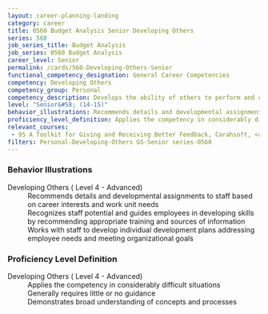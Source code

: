 ```yaml
---
layout: career-planning-landing
category: career
title: 0560 Budget Analysis Senior Developing Others
series: 560
job_series_title: Budget Analysis
job_series: 0560 Budget Analysis
career_level: Senior
permalink: /cards/560-Developing-Others-Senior
functional_competency_designation: General Career Competencies
competency: Developing Others
competency_group: Personal
competency_description: Develops the ability of others to perform and contribute to the organization
level: "Senior&#58; (14-15)"
behavior_illustrations: Recommends details and developmental assignments to staff based on career interests and work unit needs ? Recognizes staff potential and guides employees in developing skills by recommending appropriate training and sources of information ? Works with staff to develop individual development plans addressing employee needs and meeting organizational goals
proficiency_level_definition: Applies the competency in considerably difficult situations ? Generally requires little or no guidance ? Demonstrates broad understanding of concepts and processes
relevant_courses: 
 - 95 A Toolkit for Giving and Receiving Better Feedback, Carahsoft, <a href="https://www.linkedin.com/learning/a-toolkit-for-giving-and-receiving-better-feedback">https://www.linkedin.com/learning/a-toolkit-for-giving-and-receiving-better-feedback</a>
filters: Personal-Developing-Others GS-Senior series-0560
---
```


<div class="desktop:grid-col-6 margin-y-205">
  <div class="border-top-05 bg-white padding-2 shadow-5 height-full members-hover border-1px border-gray-30 border-top-orange radius-lg">
    <h3>Behavior Illustrations</h3>
    <dl class="text-base"><dt>Developing Others ( Level 4 - Advanced)</dt><dd>Recommends details and developmental assignments to staff based on career interests and work unit needs </dd><dd> Recognizes staff potential and guides employees in developing skills by recommending appropriate training and sources of information </dd><dd> Works with staff to develop individual development plans addressing employee needs and meeting organizational goals</dd></dl>
  </div>
</div>
<div class="desktop:grid-col-6 margin-y-205">
  <div class="border-top-05 bg-white padding-2 shadow-5 height-full members-hover border-1px border-gray-30 border-top-orange radius-lg">
    <h3>Proficiency Level Definition</h3>
    <dl class="text-base"><dt>Developing Others ( Level 4 - Advanced)</dt><dd>Applies the competency in considerably difficult situations </dd><dd> Generally requires little or no guidance </dd><dd> Demonstrates broad understanding of concepts and processes</dd></dl>
  </div>
</div>